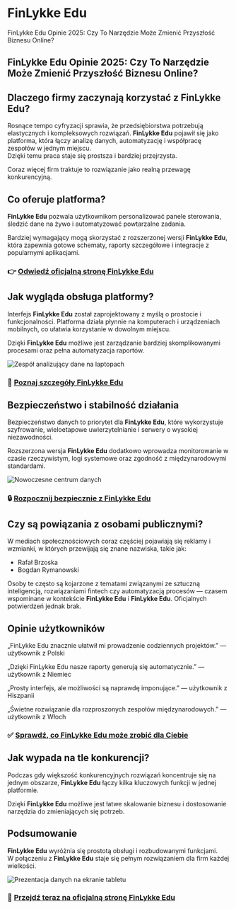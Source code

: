 # FinLykke Edu
FinLykke Edu Opinie 2025: Czy To Narzędzie Może Zmienić Przyszłość Biznesu Online?
## FinLykke Edu Opinie 2025: Czy To Narzędzie Może Zmienić Przyszłość Biznesu Online?

## Dlaczego firmy zaczynają korzystać z FinLykke Edu?
Rosnące tempo cyfryzacji sprawia, że przedsiębiorstwa potrzebują elastycznych i kompleksowych rozwiązań. **FinLykke Edu** pojawił się jako platforma, która łączy analizę danych, automatyzację i współpracę zespołów w jednym miejscu.  
Dzięki temu praca staje się prostsza i bardziej przejrzysta.  

Coraz więcej firm traktuje to rozwiązanie jako realną przewagę konkurencyjną.

## Co oferuje platforma?
**FinLykke Edu** pozwala użytkownikom personalizować panele sterowania, śledzić dane na żywo i automatyzować powtarzalne zadania.  

Bardziej wymagający mogą skorzystać z rozszerzonej wersji **FinLykke Edu**, która zapewnia gotowe schematy, raporty szczegółowe i integracje z popularnymi aplikacjami.

### 👉 **[Odwiedź oficjalną stronę FinLykke Edu](https://finlykkeedu.pl)**

## Jak wygląda obsługa platformy?
Interfejs **FinLykke Edu** został zaprojektowany z myślą o prostocie i funkcjonalności. Platforma działa płynnie na komputerach i urządzeniach mobilnych, co ułatwia korzystanie w dowolnym miejscu.  

Dzięki **FinLykke Edu** możliwe jest zarządzanie bardziej skomplikowanymi procesami oraz pełna automatyzacja raportów.

![Zespół analizujący dane na laptopach](https://png.pngtree.com/thumb_back/fw800/background/20250828/pngtree-diverse-team-analyzing-data-and-solving-problems-in-a-modern-workspace-image_18524771.webp)

### 🔗 **[Poznaj szczegóły FinLykke Edu](https://finlykkeedu.pl)**

## Bezpieczeństwo i stabilność działania
Bezpieczeństwo danych to priorytet dla **FinLykke Edu**, które wykorzystuje szyfrowanie, wieloetapowe uwierzytelnianie i serwery o wysokiej niezawodności.  

Rozszerzona wersja **FinLykke Edu** dodatkowo wprowadza monitorowanie w czasie rzeczywistym, logi systemowe oraz zgodność z międzynarodowymi standardami.

![Nowoczesne centrum danych](https://images.pexels.com/photos/5483076/pexels-photo-5483076.jpeg?auto=compress&cs=tinysrgb&w=1170&h=780&dpr=1)

### 🔒 **[Rozpocznij bezpiecznie z FinLykke Edu](https://finlykkeedu.pl)**

## Czy są powiązania z osobami publicznymi?
W mediach społecznościowych coraz częściej pojawiają się reklamy i wzmianki, w których przewijają się znane nazwiska, takie jak:  

- Rafał Brzoska
- Bogdan Rymanowski  

Osoby te często są kojarzone z tematami związanymi ze sztuczną inteligencją, rozwiązaniami fintech czy automatyzacją procesów — czasem wspominane w kontekście **FinLykke Edu** i **FinLykke Edu**. Oficjalnych potwierdzeń jednak brak.

## Opinie użytkowników
„FinLykke Edu znacznie ułatwił mi prowadzenie codziennych projektów.” — użytkownik z Polski  

„Dzięki FinLykke Edu nasze raporty generują się automatycznie.” — użytkownik z Niemiec  

„Prosty interfejs, ale możliwości są naprawdę imponujące.” — użytkownik z Hiszpanii  

„Świetne rozwiązanie dla rozproszonych zespołów międzynarodowych.” — użytkownik z Włoch  

### ✅ **[Sprawdź, co FinLykke Edu może zrobić dla Ciebie](https://finlykkeedu.pl)**

## Jak wypada na tle konkurencji?
Podczas gdy większość konkurencyjnych rozwiązań koncentruje się na jednym obszarze, **FinLykke Edu** łączy kilka kluczowych funkcji w jednej platformie.  

Dzięki **FinLykke Edu** możliwe jest łatwe skalowanie biznesu i dostosowanie narzędzia do zmieniających się potrzeb.

## Podsumowanie
**FinLykke Edu** wyróżnia się prostotą obsługi i rozbudowanymi funkcjami.  
W połączeniu z **FinLykke Edu** staje się pełnym rozwiązaniem dla firm każdej wielkości.  

![Prezentacja danych na ekranie tabletu](https://images.pexels.com/photos/669615/pexels-photo-669615.jpeg?auto=compress&cs=tinysrgb&w=1170&h=780&dpr=1)

### 🚀 **[Przejdź teraz na oficjalną stronę FinLykke Edu](https://finlykkeedu.pl)**
